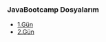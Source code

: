 ### JavaBootcamp Dosyalarım

 - [1.Gün](https://github.com/sefaceren/JavaBootcamp/tree/main/1.Gun)
 - [2.Gün](https://github.com/sefaceren/JavaBootcamp/tree/main/2.Gun)
